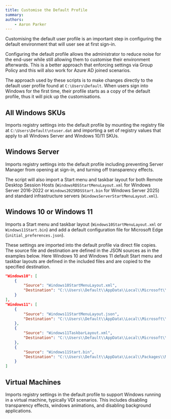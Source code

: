 ```yaml
---
title: Customise the Default Profile
summary:
authors:
    - Aaron Parker
---
```

Customising the default user profile is an important step in configuring the default environment that will user see at first sign-in.

Configuring the default profile allows the administrator to reduce noise for the end-user while still allowing them to customise their environment afterwards. This is a better approach that enforcing settings via Group Policy and this will also work for Azure AD joined scenarios.

The approach used by these scripts is to make changes directly to the default user profile found at `C:\Users\Default`. When users sign into Windows for the first time, their profile starts as a copy of the default profile, thus it will pick up the customisations.

## All Windows SKUs

Imports registry settings into the default profile by mounting the registry file at `C:\Users\Default\ntuser.dat` and importing a set of registry values that apply to all Windows Server and Windows 10/11 SKUs.

## Windows Server

Imports registry settings into the default profile including preventing Server Manager from opening at sign-in, and turning off transparency effects.

The script will also import a Start menu and taskbar layout for both Remote Desktop Session Hosts (`WindowsRDSStartMenuLayout.xml` for Windows Server 2016-2022 or `Windows2025RDSStart.bin` for Windows Server 2025) and standard infrastructure servers (`WindowsServerStartMenuLayout.xml`).

## Windows 10 or Windows 11

Imports a Start menu and taskbar layout (`Windows10StartMenuLayout.xml` or `Windows11Start.bin`) and add a default configuration file for Microsoft Edge (`initial_preferences.json`).

These settings are imported into the default profile via direct file copies. The source file and destination are defined in the JSON sources as in the examples below. Here Windows 10 and Windows 11 default Start menu and taskbar layouts are defined in the included files and are copied to the specified destination.

```json
"Windows10": [
    {
        "Source": "Windows10StartMenuLayout.xml",
        "Destination": "C:\\Users\\Default\\AppData\\Local\\Microsoft\\Windows\\Shell\\LayoutModification.xml"
    }
],
"Windows11": [
    {
        "Source": "Windows11StartMenuLayout.json",
        "Destination": "C:\\Users\\Default\\AppData\\Local\\Microsoft\\Windows\\Shell\\LayoutModification.json"
    },
    {
        "Source": "Windows11TaskbarLayout.xml",
        "Destination": "C:\\Users\\Default\\AppData\\Local\\Microsoft\\Windows\\Shell\\LayoutModification.xml"
    },
    {
        "Source": "Windows11Start.bin",
        "Destination": "C:\\Users\\Default\\AppData\\Local\\Packages\\Microsoft.Windows.StartMenuExperienceHost_cw5n1h2txyewy\\LocalState\\start.bin"
    }
]
```

## Virtual Machines

Imports registry settings in the default profile to support Windows running in a virtual machine, typically VDI scenarios. This includes disabling transparency effects, windows animations, and disabling background applications.
